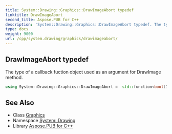 ```yaml
---
title: System::Drawing::Graphics::DrawImageAbort typedef
linktitle: DrawImageAbort
second_title: Aspose.PUB for C++
description: 'System::Drawing::Graphics::DrawImageAbort typedef. The type of a callback fuction object used as an argument for DrawImage method in C++.'
type: docs
weight: 9000
url: /cpp/system.drawing/graphics/drawimageabort/
---
```

## DrawImageAbort typedef


The type of a callback fuction object used as an argument for DrawImage method.

```cpp
using System::Drawing::Graphics::DrawImageAbort =  std::function<bool(IntPtr ptr)>
```

## See Also

* Class [Graphics](../)
* Namespace [System::Drawing](../../)
* Library [Aspose.PUB for C++](../../../)
